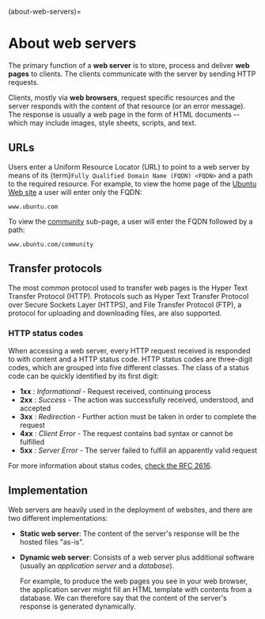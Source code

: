 (about-web-servers)=
# About web servers

The primary function of a **web server** is to store, process and deliver **web pages** to clients. The clients communicate with the server by sending HTTP requests.

Clients, mostly via **web browsers**, request specific resources and the server responds with the content of that resource (or an error message). The response is usually a web page in the form of HTML documents -- which may include images, style sheets, scripts, and text.

## URLs

Users enter a Uniform Resource Locator (URL) to point to a web server by means of its {term}`Fully Qualified Domain Name (FQDN) <FQDN>` and a path to the required resource. For example, to view the home page of the [Ubuntu Web site](https://www.ubuntu.com) a user will enter only the FQDN:

```text
www.ubuntu.com
```

To view the [community](https://www.ubuntu.com/community) sub-page, a user will enter the FQDN followed by a path:

```text
www.ubuntu.com/community
```

## Transfer protocols

The most common protocol used to transfer web pages is the Hyper Text Transfer Protocol (HTTP). Protocols such as Hyper Text Transfer Protocol over Secure Sockets Layer (HTTPS), and File Transfer Protocol (FTP), a protocol for uploading and downloading files, are also supported.

### HTTP status codes

When accessing a web server, every HTTP request received is responded to with content and a HTTP status code. HTTP status codes are three-digit codes, which are grouped into five different classes. The class of a status code can be quickly identified by its first digit:

* **1xx** :  *Informational* - Request received, continuing process
* **2xx** :  *Success* - The action was successfully received, understood, and accepted
* **3xx** :  *Redirection* - Further action must be taken in order to complete the request
* **4xx** :  *Client Error* - The request contains bad syntax or cannot be fulfilled
* **5xx** :  *Server Error* - The server failed to fulfill an apparently valid request

For more information about status codes, [check the RFC 2616](https://www.w3.org/Protocols/rfc2616/rfc2616-sec6.html#sec6.1.1).

## Implementation

Web servers are heavily used in the deployment of websites, and there are two different implementations:

* **Static web server**: The content of the server's response will be the hosted files "as-is".
* **Dynamic web server**:  Consists of a web server plus additional software (usually an *application server* and a *database*).

  For example, to produce the web pages you see in your web browser, the application server might fill an HTML template with contents from a database. We can therefore say that the content of the server's response is generated dynamically.
